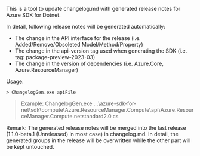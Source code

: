 This is a tool to update changelog.md with generated release notes for Azure SDK for Dotnet. 

In detail, following release notes will be generated automatically:

- The change in the API interface for the release (i.e. Added/Remove/Obsoleted Model/Method/Property)
- The change in the api-version tag used when generating the SDK (i.e. tag: package-preview-2023-03)
- The change in the version of dependencies (i.e. Azure.Core, Azure.ResourceManager)

Usage:

```
> ChangelogGen.exe apiFile
```

>Example: ChangelogGen.exe ...\azure-sdk-for-net\sdk\compute\Azure.ResourceManager.Compute\api\Azure.ResourceManager.Compute.netstandard2.0.cs

Remark:
The generated release notes will be merged into the last release (1.1.0-beta.1 (Unreleased) in most case) in changelog.md. In detail, the generated groups in the release will be overwritten while the other part will be kept untouched.
